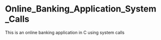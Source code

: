 # Online_Banking_Application_System_Calls
This is an online banking application in C using system calls

